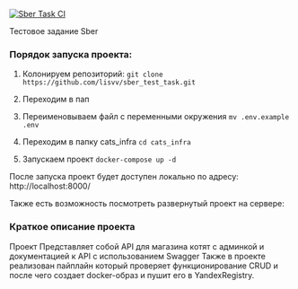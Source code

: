 [![Sber Task CI](https://github.com/lisvv/sber_test_task/actions/workflows/actions.yml/badge.svg)](https://github.com/lisvv/sber_test_task/actions/workflows/actions.yml)

Тестовое задание Sber

### Порядок запуска проекта:

1. Колонируем репозиторий: 
```git clone https://github.com/lisvv/sber_test_task.git```

2. Переходим в пап 

3. Переименовываем файл с переменными окружения
```mv .env.example .env```

4. Переходим в папку cats_infra
```cd cats_infra```

5. Запускаем проект
```docker-compose up -d```

После запуска проект будет доступен локально по адресу:
http://localhost:8000/

Также есть возможность посмотреть развернутый проект на сервере:

### Краткое описание проекта

Проект Представляет собой API для магазина котят с админкой и документацией к API с использованием Swagger
Также в проекте реализован пайплайн который проверяет функционирование CRUD и после чего создает docker-образ
и пушит его в YandexRegistry.
